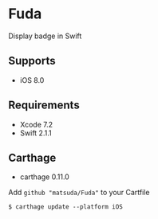# Fuda

Display badge in Swift

## Supports

* iOS 8.0

## Requirements

* Xcode 7.2
* Swift 2.1.1

## Carthage

* carthage 0.11.0

Add `github "matsuda/Fuda"` to your Cartfile

~~~
$ carthage update --platform iOS
~~~
